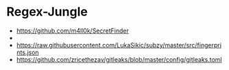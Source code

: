 # Regex-Jungle

- https://github.com/m4ll0k/SecretFinder
- 
- https://raw.githubusercontent.com/LukaSikic/subzy/master/src/fingerprints.json
- https://github.com/zricethezav/gitleaks/blob/master/config/gitleaks.toml
